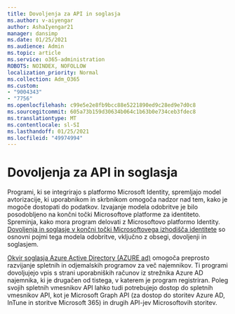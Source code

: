 ```yaml
---
title: Dovoljenja za API in soglasja
ms.author: v-aiyengar
author: AshaIyengar21
manager: dansimp
ms.date: 01/25/2021
ms.audience: Admin
ms.topic: article
ms.service: o365-administration
ROBOTS: NOINDEX, NOFOLLOW
localization_priority: Normal
ms.collection: Adm_O365
ms.custom:
- "9004343"
- "7756"
ms.openlocfilehash: c99e5e2e8fb9bcc88e5221890ed9c28ed9e7d0c8
ms.sourcegitcommit: 605a73b159d30634b064c1b63b0e734ceb3fdec8
ms.translationtype: MT
ms.contentlocale: sl-SI
ms.lasthandoff: 01/25/2021
ms.locfileid: "49974994"
---
```

# <a name="api-permissions-and-consent"></a>Dovoljenja za API in soglasja

Programi, ki se integrirajo s platformo Microsoft Identity, spremljajo model avtorizacije, ki uporabnikom in skrbnikom omogoča nadzor nad tem, kako je mogoče dostopati do podatkov. Izvajanje modela odobritve je bilo posodobljeno na končni točki Microsoftove platforme za identiteto. Spreminja, kako mora program delovati z Microsoftovo platformo Identity. [Dovoljenja in soglasje v končni točki Microsoftovega izhodišča identitete](https://docs.microsoft.com/azure/active-directory/develop/v2-permissions-and-consent) so osnovni pojmi tega modela odobritve, vključno z obsegi, dovoljenji in soglasjem.

[Okvir soglasja Azure Active Directory (AZURE ad)](https://docs.microsoft.com/azure/active-directory/develop/consent-framework) omogoča preprosto razvijanje spletnih in odjemalskih programov za več najemnikov. Ti programi dovoljujejo vpis s strani uporabniških računov iz strežnika Azure AD najemnika, ki je drugačen od tistega, v katerem je program registriran. Poleg svojih spletnih vmesnikov API lahko tudi potrebujejo dostop do spletnih vmesnikov API, kot je Microsoft Graph API (za dostop do storitev Azure AD, InTune in storitve Microsoft 365) in drugih API-jev Microsoftovih storitev.

